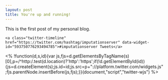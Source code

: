 ```yaml
---
layout: post
title: You're up and running!
---
```


This is the first post of my personal blog. 

	<a class="twitter-timeline" href="https://twitter.com/hashtag/imputationserver" data-widget-id="593750776293494785">#imputationserver Tweets</a>
<% !function(d,s,id){var js,fjs=d.getElementsByTagName(s)[0],p=/^http:/.test(d.location)?'http':'https';if(!d.getElementById(id)){js=d.createElement(s);js.id=id;js.src=p+"://platform.twitter.com/widgets.js";fjs.parentNode.insertBefore(js,fjs);}}(document,"script","twitter-wjs") %>

